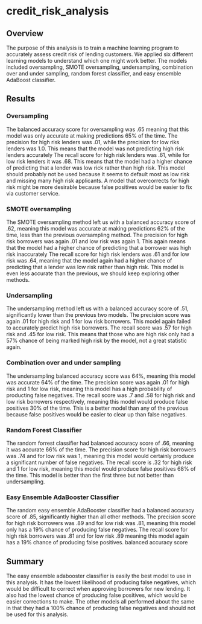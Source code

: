# credit_risk_analysis

## Overview
The purpose of this analysis is to train a machine learning program to accurately assess credit risk of lending customers. We applied six different learning models to understand which one might work better. The models included oversampling, SMOTE oversampling, undersampling, combination over and under sampling, random forest classifier, and easy ensemble AdaBoost classifier.
  
## Results
### Oversampling
The balanced accuracy score for oversampling was .65 meaning that this model was only accurate at making predictions 65% of the time.
The precision for high risk lenders was .01, while the precision for low riks lenders was 1.0. This means that the model was not predicting high risk lenders accurately
The recall score for high risk lenders was .61, while for low risk lenders it was .68. This means that the model had a higher chance of predicting that a lender was low rick rather than high risk.
This model should probably not be used because it seems to default most as low risk and missing many high risk applicants. A model that overcorrects for high risk might be more desirable because false positives would be easier to fix via customer service.


### SMOTE oversampling
The SMOTE oversampling method left us with a balanced accuracy score of .62, meaning this model was accurate at making predictions 62% of the time, less than the previous oversampling method.
The precision for high risk borrowers was again .01 and low risk was again 1. This again means that the model had a higher chance of predicting that a borrower was high risk inaccurately
The recall score for high risk lenders was .61 and for low risk was .64, meaning that the model again had a higher chance of predicting that a lender was low risk rather than high risk.
This model is even less accurate than the previous, we should keep exploring other methods.

### Undersampling
 The undersampling method left us with a balanced accuracy score of .51, significantly lower than the previous two models.
 The precision score was again .01 for high risk and 1 for low risk borrowers. This model again failed to accurately predict high risk borrowers.
 The recall score was .57 for high risk and .45 for low risk. This means that those who are high risk only had a 57% chance of being marked high risk by the model, not a great statistic again.
 
 ### Combination over and under sampling
 The undersampling balanced accuracy score was 64%, meaning this model was accurate 64% of the time.
 The precision score was again .01 for high risk and 1 for low risk, meaning this model has a high probability of producting false negatives.
 The recall score was .7 and .58 for high risk and low risk borrowers respectively, meaning this model would produce false positives 30% of the time. This is a better model than any of the previous because false positives would be easier to clear up than false negatives.
 
 
### Random Forest Classifier
The random forrest classifier had balanced accuracy score of .66, meaning it was accurate 66% of the time.
The precision score for high risk borrowers was .74 and for low risk was 1, meaning this model would certainly produce a significant number of false negatives.
The recall score is .32 for high risk and 1 for low risk, meaning this model would produce false positives 68% of the time.
This model is better than the first three but not better than undersampling.

### Easy Ensemble AdaBooster Classifier
The random easy ensemble AdaBooster classifier had a balanced accuracy score of .85, significantly higher than all other methods.
The precision score for high risk borrowers was .89 and for low risk was .81, meaning this model only has a 19% chance of producing false negatives.
The recall score for high risk borrowers was .81 and for low risk .89 meaning this model again has a 19% chance of producing false positives.
balanced accuracy score

## Summary
The easy ensemble adabooster classifier is easily the best model to use in this analysis. It has the lowest likelihood of producing false negatives, which would be difficult to correct when approving borrowers for new lending. It also had the lowest chance of producing false positives, which would be easier corrections to make. The other models all performed about the same in that they had a 100% chance of producing false negatives and should not be used for this analysis.

